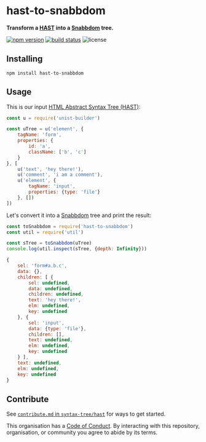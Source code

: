 # hast-to-snabbdom

**Transform a [HAST](https://github.com/syntax-tree/hast/blob/master/readme.md) into a [Snabbdom](https://github.com/snabbdom/snabbdom#snabbdom) tree.**

[![npm version](https://img.shields.io/npm/v/hast-to-snabbdom.svg)](https://www.npmjs.com/package/hast-to-snabbdom)
[![build status](https://api.travis-ci.org/syntax-tree/hast-to-snabbdom.svg?branch=master)](https://travis-ci.org/syntax-tree/hast-to-snabbdom)
![license](https://img.shields.io/github/license/syntax-tree/hast-to-snabbdom.svg)


## Installing

```shell
npm install hast-to-snabbdom
```


## Usage

This is our input [HTML Abstract Syntax Tree (HAST)](https://github.com/syntax-tree/hast/blob/master/readme.md):

```js
const u = require('unist-builder')

const uTree = u('element', {
	tagName: 'form',
	properties: {
		id: 'a',
		className: ['b', 'c']
	}
}, [
	u('text', 'hey there!'),
	u('comment', 'i am a comment'),
	u('element', {
		tagName: 'input',
		properties: {type: 'file'}
	}, [])
])
```

Let's convert it into a [Snabbdom](https://github.com/snabbdom/snabbdom#snabbdom) tree and print the result:

```js
const toSnabbdom = require('hast-to-snabbdom')
const util = require('util')

const sTree = toSnabbdom(uTree)
console.log(util.inspect(sTree, {depth: Infinity}))
```

```js
{
	sel: 'form#a.b.c',
	data: {},
	children: [ {
		sel: undefined,
		data: undefined,
		children: undefined,
		text: 'hey there!',
		elm: undefined,
		key: undefined
	}, {
		sel: 'input',
		data: {type: 'file'},
		children: [],
		text: undefined,
		elm: undefined,
		key: undefined
	} ],
	text: undefined,
	elm: undefined,
	key: undefined
}
```


## Contribute

See [`contribute.md` in `syntax-tree/hast`][contribute] for ways to get
started.

This organisation has a [Code of Conduct][coc].  By interacting with this
repository, organisation, or community you agree to abide by its terms.

[contribute]: https://github.com/syntax-tree/hast/blob/master/contributing.md
[coc]: https://github.com/syntax-tree/hast/blob/master/code-of-conduct.md
